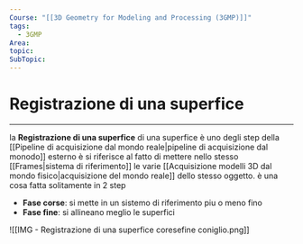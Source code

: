 ```yaml
---
Course: "[[3D Geometry for Modeling and Processing (3GMP)]]"
tags:
  - 3GMP
Area: 
topic: 
SubTopic: 
---
```


# Registrazione di una superfice
---
la **Registrazione di una superfice** di una superfice è uno degli step della [[Pipeline di acquisizione dal mondo reale|pipeline di acquisizione dal monodo]] esterno è si riferisce al fatto di mettere nello stesso [[Frames|sistema di riferimento]] le varie [[Acquisizione modelli 3D dal mondo fisico|acquisizione del mondo reale]] dello stesso oggetto.
è una cosa fatta solitamente in 2 step
- **Fase corse**: si mette in un sistemo di riferimento piu o meno fino
- **Fase fine**: si allineano meglio le superfici

![[IMG - Registrazione di una superfice coresefine coniglio.png]]


